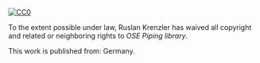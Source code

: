 [![CC0](http://i.creativecommons.org/p/zero/1.0/88x31.png "CC0")](http://creativecommons.org/publicdomain/zero/1.0/ "CC0")
  
To the extent possible under law, Ruslan Krenzler has waived all copyright and related or neighboring rights to
*OSE Piping library*.

This work is published from: Germany.
